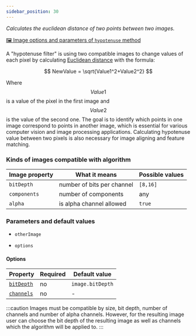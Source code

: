 ```yaml
---
sidebar_position: 30
---
```


_Calculates the euclidean distance of two points between two images._

[🖼️ Image options and parameters of `hypotenuse` method](https://image-js.github.io/image-js-typescript/classes/Image.html#hypotenuse 'github.io link')

A "hypotenuse filter" is using two compatible images to change values of each pixel by calculating [Euclidean distance](https://en.wikipedia.org/wiki/Euclidean_distance 'wikipedia link on Euclidean distance') with the formula:

$$
NewValue = \sqrt{Value1^2+Value2^2}
$$

Where $$Value1$$ is a value of the pixel in the first image and $$Value2$$ is the value of the second one. The goal is to identify which points in one image correspond to points in another image, which is essential for various computer vision and image processing applications. Calculating hypotenuse value between two pixels is also necessary for image aligning and feature matching.

### Kinds of images compatible with algorithm

| Image property | What it means              | Possible values |
| -------------- | -------------------------- | --------------- |
| `bitDepth`     | number of bits per channel | `[8,16]`        |
| `components`   | number of components       | any             |
| `alpha`        | is alpha channel allowed   | `true`          |

### Parameters and default values

- `otherImage`

- `options`

#### Options

| Property                                                                                                | Required | Default value    |
| ------------------------------------------------------------------------------------------------------- | -------- | ---------------- |
| [`bitDepth`](https://image-js.github.io/image-js-typescript/interfaces/HypotenuseOptions.html#bitDepth) | no       | `image.bitDepth` |
| [`channels`](https://image-js.github.io/image-js-typescript/interfaces/HypotenuseOptions.html#channels) | no       | -                |

:::caution
Images must be compatible by size, bit depth, number of channels and number of alpha channels. However, for the resulting image user can choose the bit depth of the resulting image as well as channels which the algorithm will be applied to.
:::
